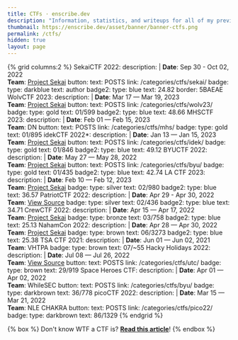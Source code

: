 ```yaml
---
title: CTFs · enscribe.dev
description: "Information, statistics, and writeups for all of my previous cybersecurity Capture the Flag (CTF) competitions."
thumbnail: https://enscribe.dev/asset/banner/banner-ctfs.png
permalink: /ctfs/
hidden: true
layout: page
---
```


{% grid columns:2 %}
<i class="fa-solid fa-music"></i> SekaiCTF 2022:
    description: |
        **Date**: Sep 30 - Oct 02, 2022  
        **Team**: [<i class="fa-solid fa-music"></i> Project Sekai](https://sekai.team/)
    button:
        text: POSTS
        link: /categories/ctfs/sekai/
    badge:
        type: darkblue
        text: <i class="fa-solid fa-pen-nib"></i> author
    badge2:
        type: blue
        text: <i class="fa-solid fa-flag"></i> 24.82
    border: 5BAEAE
<i class="fab fa-wolf-pack-battalion"></i> WolvCTF 2023:
    description: |
        **Date**: Mar 17 — Mar 19, 2023  
        **Team**: [<i class="fa-solid fa-music"></i> Project Sekai](https://sekai.team/)
    button:
        text: POSTS
        link: /categories/ctfs/wolv23/
    badge:
        type: gold
        text: <i class="fa-solid fa-ranking-star"></i> 01/599
    badge2:
        type: blue
        text: <i class="fa-solid fa-flag"></i> 48.66
<i class="fa-solid fa-crow"></i> MHSCTF 2023:
    description: |
        **Date**: Feb 01 — Feb 15, 2023  
        **Team**: DN
    button:
        text: POSTS
        link: /categories/ctfs/mhs/
    badge:
        type: gold
        text: <i class="fa-solid fa-ranking-star"></i> 01/895
<i class="fa-solid fa-face-meh"></i> idekCTF 2022*:
    description: |
        **Date**: Jan 13 — Jan 15, 2023  
        **Team**: [<i class="fa-solid fa-music"></i> Project Sekai](https://sekai.team/)
    button:
        text: POSTS
        link: /categories/ctfs/idek/
    badge:
        type: gold
        text: <i class="fa-solid fa-ranking-star"></i> 01/846
    badge2:
        type: blue
        text: <i class="fa-solid fa-flag"></i> 49.12
<i class="fa-solid fa-shield-cat"></i> BYUCTF 2022:
    description: |
        **Date**: May 27 — May 28, 2022  
        **Team**: [<i class="fa-solid fa-music"></i> Project Sekai](https://sekai.team/)
    button:
        text: POSTS
        link: /categories/ctfs/byu/
    badge:
        type: gold
        text: <i class="fa-solid fa-ranking-star"></i> 01/435
    badge2:
        type: blue
        text: <i class="fa-solid fa-flag"></i> 42.74
<i class="fa-solid fa-school"></i> LA CTF 2023:
    description: |
        **Date**: Feb 10 — Feb 12, 2023  
        **Team**: [<i class="fa-solid fa-music"></i> Project Sekai](https://sekai.team/)
    badge:
        type: silver
        text: <i class="fa-solid fa-ranking-star"></i> 02/980
    badge2:
        type: blue
        text: <i class="fa-solid fa-flag"></i> 36.57
<i class="fa-solid fa-flag-usa"></i> PatriotCTF 2022:
    description: |
        **Date**: Apr 29 - Apr 30, 2022  
        **Team**: [<i class="fa-solid fa-file-code"></i> View Source](https://ctftime.org/team/175828)
    badge:
        type: silver
        text: <i class="fa-solid fa-ranking-star"></i> 02/436
    badge2:
        type: blue
        text: <i class="fa-solid fa-flag"></i> 34.71
<i class="fa-solid fa-people-group"></i> CrewCTF 2022:
    description: |
        **Date**: Apr 15 — Apr 17, 2022  
        **Team**: [<i class="fa-solid fa-music"></i> Project Sekai](https://sekai.team/)
    badge:
        type: bronze
        text: <i class="fa-solid fa-ranking-star"></i> 03/758
    badge2:
        type: blue
        text: <i class="fa-solid fa-flag"></i> 25.13
<i class="fa-solid fa-shield-halved"></i> NahamCon 2022:
    description: |
        **Date**: Apr 28 — Apr 30, 2022  
        **Team**: [<i class="fa-solid fa-music"></i> Project Sekai](https://sekai.team/)
    badge:
        type: brown
        text: <i class="fa-solid fa-ranking-star"></i> 06/3273
    badge2:
        type: blue
        text: <i class="fa-solid fa-flag"></i> 25.38
<i class="fa-solid fa-microchip"></i> TSA CTF 2021:
    description: |
        <b>Date</b>: Jun 01 — Jun 02, 2021<br>
        <b>Team</b>: VHTPA
    badge:
        type: brown
        text: <i class="fa-solid fa-ranking-star"></i> 07/~55
<i class="fa-solid fa-laptop-code"></i> Hacky Holidays 2022:
    description: |
        <b>Date</b>: Jul 08 — Jul 26, 2022<br>
        <b>Team</b>: [<i class="fa-solid fa-file-code"></i> View Source](https://ctftime.org/team/175828)
    button:
        text: POSTS
        link: /categories/ctfs/utc/
    badge:
        type: brown
        text: <i class="fa-solid fa-ranking-star"></i> 29/919
<i class="fa-solid fa-user-astronaut"></i> Space Heroes CTF:
    description: |
        <b>Date</b>: Apr 01 — Apr 02, 2022<br>
        <b>Team</b>: WhileSEC
    button:
        text: POSTS
        link: /categories/ctfs/byu/
    badge:
        type: darkbrown
        text: <i class="fa-solid fa-ranking-star"></i> 36/778
<i class="fa-solid fa-graduation-cap"></i> picoCTF 2022:
    description: |
        <b>Date</b>: Mar 15 — Mar 21, 2022<br>
        <b>Team</b>: NLE CHAKRA
    button:
        text: POSTS
        link: /categories/ctfs/pico22/
    badge:
        type: darkbrown
        text: <i class="fa-solid fa-ranking-star"></i> 86/1329
{% endgrid %}

{% box %}
Don't know WTF a CTF is? [**Read this article**](/blog/wtf-is-a-ctf/)!
{% endbox %}